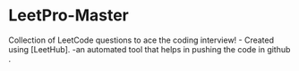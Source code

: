 # LeetPro-Master
Collection of LeetCode questions to ace the coding interview! - Created using [LeetHub].
-an automated tool that helps in pushing the code in github .

